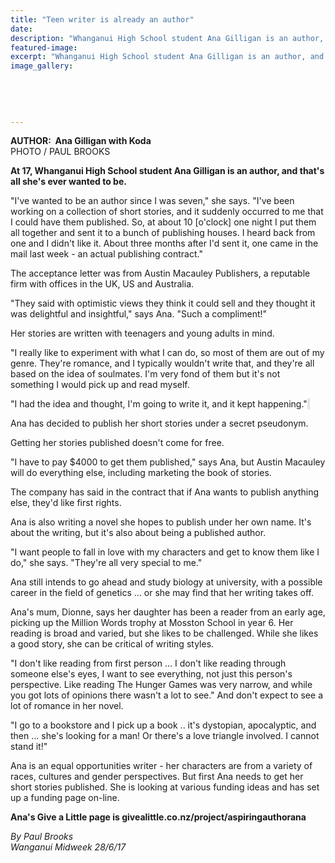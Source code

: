 ```yaml
---
title: "Teen writer is already an author"
date: 
description: "Whanganui High School student Ana Gilligan is an author, and that's all she's ever wanted to be..."
featured-image: 
excerpt: "Whanganui High School student Ana Gilligan is an author, and that's all she's ever wanted to be..."
image_gallery:
	
	
	
	
	
---
```


<p><strong>AUTHOR: &nbsp;Ana Gilligan with Koda</strong><br />PHOTO / PAUL BROOKS</p>
<p class="element element-paragraph"><strong>At 17, Whanganui High School student Ana Gilligan is an author, and that's all she's ever wanted to be.</strong></p>
<p class="element element-paragraph">"I've wanted to be an author since I was seven," she says. "I've been working on a collection of short stories, and it suddenly occurred to me that I could have them published. So, at about 10 [o'clock] one night I put them all together and sent it to a bunch of publishing houses. I heard back from one and I didn't like it. About three months after I'd sent it, one came in the mail last week - an actual publishing contract."</p>
<p class="element element-paragraph">The acceptance letter was from Austin Macauley Publishers, a reputable firm with offices in the UK, US and Australia.</p>
<p class="element element-paragraph">"They said with optimistic views they think it could sell and they thought it was delightful and insightful," says Ana. "Such a compliment!"</p>
<p class="element element-paragraph">Her stories are written with teenagers and young adults in mind.</p>
<p class="element element-paragraph">"I really like to experiment with what I can do, so most of them are out of my genre. They're romance, and I typically wouldn't write that, and they're all based on the idea of soulmates. I'm very fond of them but it's not something I would pick up and read myself.</p>
<p class="element element-paragraph">"I had the idea and thought, I'm going to write it, and it kept happening."<span style="background-color: #e2e2e2;">&nbsp;</span></p>
<p class="element element-paragraph">Ana has decided to publish her short stories under a secret pseudonym.</p>
<p class="element element-paragraph">Getting her stories published doesn't come for free.</p>
<p class="element element-paragraph">"I have to pay $4000 to get them published," says Ana, but Austin Macauley will do everything else, including marketing the book of stories.</p>
<p class="element element-paragraph">The company has said in the contract that if Ana wants to publish anything else, they'd like first rights.</p>
<p class="element element-paragraph">Ana is also writing a novel she hopes to publish under her own name. It's about the writing, but it's also about being a published author.</p>
<p class="element element-paragraph">"I want people to fall in love with my characters and get to know them like I do," she says. "They're all very special to me."</p>
<p class="element element-paragraph">Ana still intends to go ahead and study biology at university, with a possible career in the field of genetics ... or she may find that her writing takes off.</p>
<p class="element element-paragraph">Ana's mum, Dionne, says her daughter has been a reader from an early age, picking up the Million Words trophy at Mosston School in year 6. Her reading is broad and varied, but she likes to be challenged. While she likes a good story, she can be critical of writing styles.</p>
<p class="element element-paragraph">"I don't like reading from first person ... I don't like reading through someone else's eyes, I want to see everything, not just this person's perspective. Like reading The Hunger Games was very narrow, and while you got lots of opinions there wasn't a lot to see." And don't expect to see a lot of romance in her novel.</p>
<p class="element element-paragraph">"I go to a bookstore and I pick up a book .. it's dystopian, apocalyptic, and then ... she's looking for a man! Or there's a love triangle involved. I cannot stand it!"</p>
<p class="element element-paragraph">Ana is an equal opportunities writer - her characters are from a variety of races, cultures and gender perspectives. But first Ana needs to get her short stories published. She is looking at various funding ideas and has set up a funding page on-line.</p>
<p class="element element-paragraph"><strong>Ana's Give a Little page is givealittle.co.nz/project/aspiringauthorana</strong></p>
<p><em>By Paul Brooks</em><br /><em>Wanganui Midweek 28/6/17</em></p>

